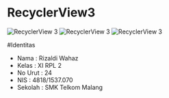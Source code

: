 # RecyclerView3

![RecyclerView 3](https://docs.google.com/uc?id=0B5opNXG3jSUQdVhWQ1hlYlJsR0k)
![RecyclerView 3](https://docs.google.com/uc?id=0B5opNXG3jSUQSkc3QV80aUdSNTg)
![RecyclerView 3](https://docs.google.com/uc?id=0B5opNXG3jSUQc2V1d0JqbVVKOFk)

#Identitas

- Nama : Rizaldi Wahaz
- Kelas : XI RPL 2
- No Urut : 24
- NIS : 4818/1537.070
- Sekolah : SMK Telkom Malang
